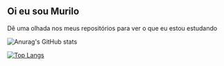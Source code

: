 ## Oi eu sou Murilo

Dê uma olhada nos meus repositórios para ver o que eu estou estudando

![Anurag's GitHub stats](https://github-readme-stats.vercel.app/api?username=musilvab&show_icons=true&theme=dark)

[![Top Langs](https://github-readme-stats.vercel.app/api/top-langs/?username=musilvab&hide_progress=false&layout=compact&theme=gruvbox)](https://github.com/anuraghazra/github-readme-stats)
